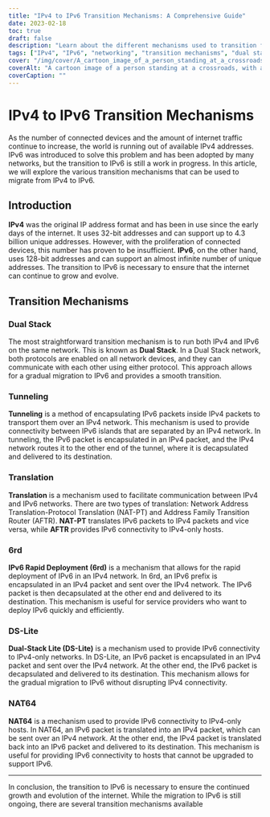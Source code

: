 ```yaml
---
title: "IPv4 to IPv6 Transition Mechanisms: A Comprehensive Guide"
date: 2023-02-18
toc: true
draft: false
description: "Learn about the different mechanisms used to transition from IPv4 to IPv6 in this comprehensive guide."
tags: ["IPv4", "IPv6", "networking", "transition mechanisms", "dual stack", "NAT64", "DNS64", "IPv6 tunneling", "ISATAP", "6to4", "DS-lite", "MAP-T", "IPv6 migration", "network protocols", "internet protocol", "network architecture", "routing", "subnetting", "addressing"]
cover: "/img/cover/A_cartoon_image_of_a_person_standing_at_a_crossroads.png"
coverAlt: "A cartoon image of a person standing at a crossroads, with a signpost showing IPv4 and IPv6 directions, representing the choice and transition between the two protocols."
coverCaption: ""
---
```

# IPv4 to IPv6 Transition Mechanisms

As the number of connected devices and the amount of internet traffic continue to increase, the world is running out of available IPv4 addresses. IPv6 was introduced to solve this problem and has been adopted by many networks, but the transition to IPv6 is still a work in progress. In this article, we will explore the various transition mechanisms that can be used to migrate from IPv4 to IPv6.

## Introduction

**IPv4** was the original IP address format and has been in use since the early days of the internet. It uses 32-bit addresses and can support up to 4.3 billion unique addresses. However, with the proliferation of connected devices, this number has proven to be insufficient. **IPv6**, on the other hand, uses 128-bit addresses and can support an almost infinite number of unique addresses. The transition to IPv6 is necessary to ensure that the internet can continue to grow and evolve.

## Transition Mechanisms

### Dual Stack

The most straightforward transition mechanism is to run both IPv4 and IPv6 on the same network. This is known as **Dual Stack**. In a Dual Stack network, both protocols are enabled on all network devices, and they can communicate with each other using either protocol. This approach allows for a gradual migration to IPv6 and provides a smooth transition.

### Tunneling

**Tunneling** is a method of encapsulating IPv6 packets inside IPv4 packets to transport them over an IPv4 network. This mechanism is used to provide connectivity between IPv6 islands that are separated by an IPv4 network. In tunneling, the IPv6 packet is encapsulated in an IPv4 packet, and the IPv4 network routes it to the other end of the tunnel, where it is decapsulated and delivered to its destination.

### Translation

**Translation** is a mechanism used to facilitate communication between IPv4 and IPv6 networks. There are two types of translation: Network Address Translation-Protocol Translation (NAT-PT) and Address Family Transition Router (AFTR). **NAT-PT** translates IPv6 packets to IPv4 packets and vice versa, while **AFTR** provides IPv6 connectivity to IPv4-only hosts.

### 6rd

**IPv6 Rapid Deployment (6rd)** is a mechanism that allows for the rapid deployment of IPv6 in an IPv4 network. In 6rd, an IPv6 prefix is encapsulated in an IPv4 packet and sent over the IPv4 network. The IPv6 packet is then decapsulated at the other end and delivered to its destination. This mechanism is useful for service providers who want to deploy IPv6 quickly and efficiently.

### DS-Lite

**Dual-Stack Lite (DS-Lite)** is a mechanism used to provide IPv6 connectivity to IPv4-only networks. In DS-Lite, an IPv6 packet is encapsulated in an IPv4 packet and sent over the IPv4 network. At the other end, the IPv6 packet is decapsulated and delivered to its destination. This mechanism allows for the gradual migration to IPv6 without disrupting IPv4 connectivity.

### NAT64

**NAT64** is a mechanism used to provide IPv6 connectivity to IPv4-only hosts. In NAT64, an IPv6 packet is translated into an IPv4 packet, which can be sent over an IPv4 network. At the other end, the IPv4 packet is translated back into an IPv6 packet and delivered to its destination. This mechanism is useful for providing IPv6 connectivity to hosts that cannot be upgraded to support IPv6.

______

In conclusion, the transition to IPv6 is necessary to ensure the continued growth and evolution of the internet. While the migration to IPv6 is still ongoing, there are several transition mechanisms available

